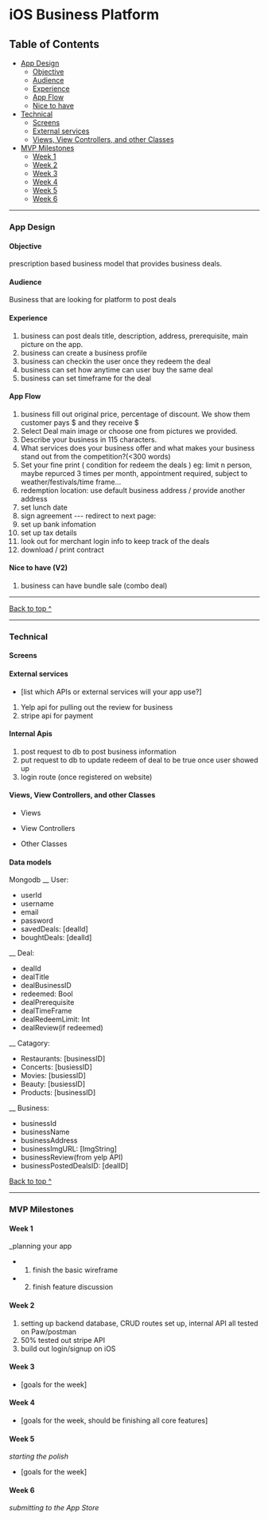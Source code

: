 # iOS Business Platform
## Table of Contents
 * [App Design](#app-design)
   * [Objective](#objective)
   * [Audience](#audience)
   * [Experience](#experience)
   * [App Flow](#deal_infomation_flow)
   *  [Nice to have](#next-version)
 * [Technical](#technical)
   * [Screens](#Screens)
   * [External services](#external-services)
   * [Views, View Controllers, and other Classes](#Views-View-Controllers-and-other-Classes)
 * [MVP Milestones](#mvp-milestones)
   * [Week 1](#week-1)
   * [Week 2](#week-2)
   * [Week 3](#week-3)
   * [Week 4](#week-4)
   * [Week 5](#week-5)
   * [Week 6](#week-6)

---

### App Design

#### Objective
prescription based business model that provides business deals.

#### Audience
Business that are looking for platform to post deals

#### Experience
1. business can post deals title, description, address, prerequisite, main picture on the app.
2. business can create a business profile 
3. business can checkin the user once they redeem the deal
4. business can set how anytime can user buy the same deal
5. business can set timeframe for the deal

#### App Flow
1. business fill out original price, percentage of discount. We show them customer pays $ and they receive $
2. Select Deal main image or choose one from pictures we provided.
3. Describe your business in 115 characters.
4. What services does your business offer and what makes your business stand out from the competition?(<300 words)
5. Set your fine print ( condition for redeem the deals )
eg: limit n person, maybe repurced 3 times per month, appointment required, subject to weather/festivals/time frame...
6. redemption location: use default business address / provide another address
7. set lunch date
8. sign agreement
--- redirect to next page: 
1. set up bank infomation
2. set up tax details 
3. look out for merchant login info to keep track of the deals
4. download / print contract

#### Nice to have (V2)
1. business can have bundle sale (combo deal)

---
[Back to top ^](#)

---

### Technical

#### Screens


#### External services
* [list which APIs or external services will your app use?]
1. Yelp api for pulling out the review for business 
2. stripe api for payment

#### Internal Apis
1. post request to db to post business information
2. put request to db to update redeem of deal to be true once user showed up
3. login route (once registered on website)

#### Views, View Controllers, and other Classes
* Views
 
* View Controllers
 
* Other Classes


#### Data models
Mongodb 
__ User:
* userId
* username
* email
* password
* savedDeals: [dealId]
* boughtDeals: [dealId]

__ Deal:
* dealId
* dealTitle
* dealBusinessID
* redeemed: Bool
* dealPrerequisite
* dealTimeFrame
* dealRedeemLimit: Int
* dealReview(if redeemed)

__ Catagory:
* Restaurants: [businessID]
* Concerts: [busiessID]
* Movies: [busiessID]
* Beauty: [busiessID]
* Products: [businessID]

__ Business:
* businessId
* businessName
* businessAddress
* businessImgURL: [ImgString]
* businessReview(from yelp API)
* businessPostedDealsID: [dealID]

[Back to top ^](#)

---

### MVP Milestones

#### Week 1
_planning your app
* 1.  finish the basic wireframe 
* 2. finish feature discussion 

#### Week 2
1. setting up backend database, CRUD routes set up, internal API all tested on Paw/postman
2. 50% tested out stripe API
3. build out login/signup on iOS 

#### Week 3
* [goals for the week]

#### Week 4
* [goals for the week, should be finishing all core features]

#### Week 5
_starting the polish_
* [goals for the week]

#### Week 6
_submitting to the App Store_
